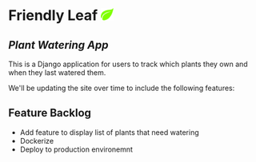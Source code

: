 # Friendly Leaf <img src="pyWater/static/235px-Leaf_icon_15.svg.png" alt="Friendly Leaf" width="25"/> 
## _Plant Watering App_

This is a Django application for users to track which plants they own and when they last watered them. 

We'll be updating the site over time to include the following features: 
## Feature Backlog 
- Add feature to display list of plants that need watering
- Dockerize 
- Deploy to production environemnt
